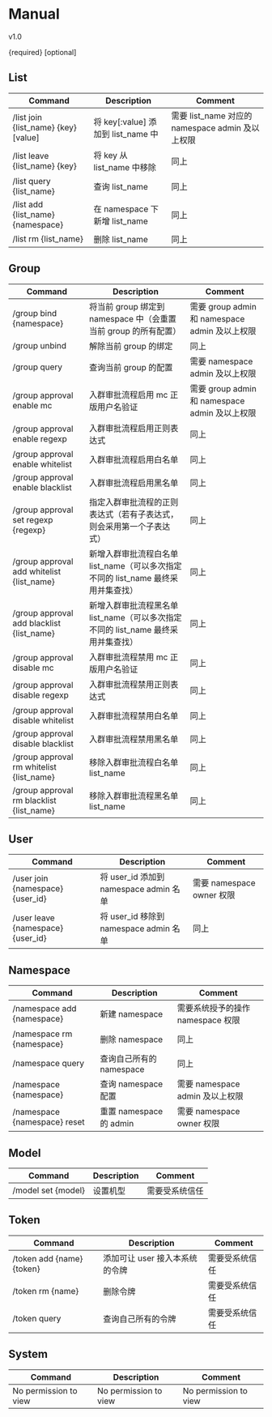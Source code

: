 # Manual

v1.0

{required} [optional]

## List

| Command                              | Description                        | Comment                                          |
| ------------------------------------ | ---------------------------------- | ------------------------------------------------ |
| /list join {list_name} {key} [value] | 将 key[:value] 添加到 list_name 中 | 需要 list_name 对应的 namespace admin 及以上权限 |
| /list leave {list_name} {key}        | 将 key 从 list_name 中移除         | 同上                                             |
| /list query {list_name}              | 查询 list_name                     | 同上                                             |
| /list add {list_name} {namespace}    | 在 namespace 下新增 list_name      | 同上                                             |
| /list rm {list_name}                 | 删除 list_name                     | 同上                                             |

## Group

| Command                                   | Description                                                  | Comment                                        |
| ----------------------------------------- | ------------------------------------------------------------ | ---------------------------------------------- |
| /group bind {namespace}                   | 将当前 group 绑定到 namespace 中（会重置当前 group 的所有配置） | 需要 group admin 和 namespace admin 及以上权限 |
| /group unbind                             | 解除当前 group 的绑定                                        | 同上                                           |
| /group query                              | 查询当前 group 的配置                                        | 需要 namespace admin 及以上权限                |
| /group approval enable mc                 | 入群审批流程启用 mc 正版用户名验证                           | 需要 group admin 和 namespace admin 及以上权限 |
| /group approval enable regexp             | 入群审批流程启用正则表达式                                   | 同上                                           |
| /group approval enable whitelist          | 入群审批流程启用白名单                                       | 同上                                           |
| /group approval enable blacklist          | 入群审批流程启用黑名单                                       | 同上                                           |
| /group approval set regexp {regexp}       | 指定入群审批流程的正则表达式（若有子表达式，则会采用第一个子表达式） | 同上                                           |
| /group approval add whitelist {list_name} | 新增入群审批流程白名单 list_name（可以多次指定不同的 list_name 最终采用并集查找） | 同上                                           |
| /group approval add blacklist {list_name} | 新增入群审批流程黑名单 list_name（可以多次指定不同的 list_name 最终采用并集查找） | 同上                                           |
| /group approval disable mc                | 入群审批流程禁用 mc 正版用户名验证                           | 同上                                           |
| /group approval disable regexp            | 入群审批流程禁用正则表达式                                   | 同上                                           |
| /group approval disable whitelist         | 入群审批流程禁用白名单                                       | 同上                                           |
| /group approval disable blacklist         | 入群审批流程禁用黑名单                                       | 同上                                           |
| /group approval rm whitelist {list_name}  | 移除入群审批流程白名单 list_name                             | 同上                                           |
| /group approval rm blacklist {list_name}  | 移除入群审批流程黑名单 list_name                             | 同上                                           |

## User

| Command                           | Description                            | Comment                   |
| --------------------------------- | -------------------------------------- | ------------------------- |
| /user join {namespace} {user_id}  | 将 user_id 添加到 namespace admin 名单 | 需要 namespace owner 权限 |
| /user leave {namespace} {user_id} | 将 user_id 移除到 namespace admin 名单 | 同上                      |

## Namespace

| Command                      | Description              | Comment                           |
| ---------------------------- | ------------------------ | --------------------------------- |
| /namespace add {namespace}   | 新建 namespace           | 需要系统授予的操作 namespace 权限 |
| /namespace rm {namespace}    | 删除 namespace           | 同上                              |
| /namespace query             | 查询自己所有的 namespace | 同上                              |
| /namespace {namespace}       | 查询 namespace 配置      | 需要 namespace admin 及以上权限   |
| /namespace {namespace} reset | 重置 namespace 的 admin  | 需要 namespace owner 权限         |

## Model

| Command            | Description | Comment        |
| ------------------ | ----------- | -------------- |
| /model set {model} | 设置机型    | 需要受系统信任 |

## Token

| Command                   | Description                    | Comment        |
| ------------------------- | ------------------------------ | -------------- |
| /token add {name} {token} | 添加可让 user 接入本系统的令牌 | 需要受系统信任 |
| /token rm {name}          | 删除令牌                       | 需要受系统信任 |
| /token query              | 查询自己所有的令牌             | 需要受系统信任 |

## System

| Command               | Description           | Comment               |
| --------------------- | --------------------- | --------------------- |
| No permission to view | No permission to view | No permission to view |

